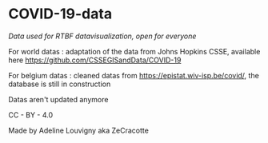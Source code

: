 # COVID-19-data
*Data used for RTBF datavisualization, open for everyone*

For world datas : adaptation of the data from Johns Hopkins CSSE, available here
https://github.com/CSSEGISandData/COVID-19

For belgium datas : cleaned datas from https://epistat.wiv-isp.be/covid/, the database is still in construction

Datas aren't updated anymore

CC - BY - 4.0

Made by Adeline Louvigny aka ZeCracotte
